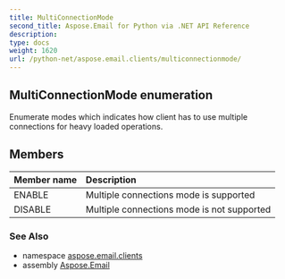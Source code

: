 ```yaml
---
title: MultiConnectionMode
second_title: Aspose.Email for Python via .NET API Reference
description: 
type: docs
weight: 1620
url: /python-net/aspose.email.clients/multiconnectionmode/
---
```


## MultiConnectionMode enumeration

Enumerate modes which indicates how client has to use multiple connections for heavy loaded operations.

## Members
| Member name | Description |
| :- | :- |
|ENABLE|Multiple connections mode is supported|
|DISABLE|Multiple connections mode is not supported|

### See Also

* namespace [aspose.email.clients](/python-net/aspose.email.clients/)
* assembly [Aspose.Email](/python-net/)

